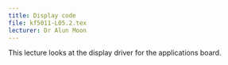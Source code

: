 ```yaml
---
title: Display code
file: kf5011-L05.2.tex
lecturer: Dr Alun Moon
---
```

This lecture looks at the display driver for the applications board.
